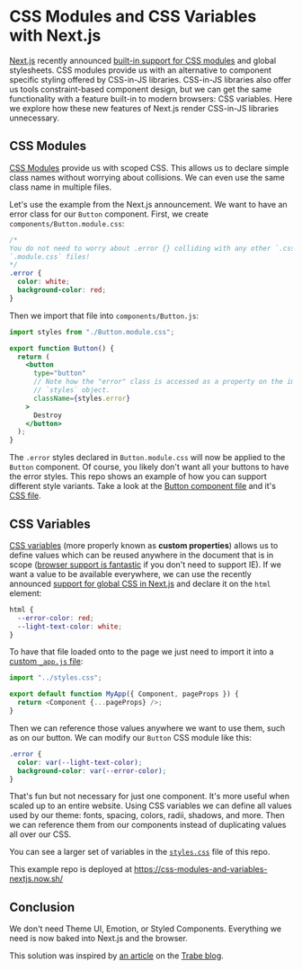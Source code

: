 # CSS Modules and CSS Variables with Next.js

[Next.js](https://nextjs.org/) recently announced [built-in support for CSS modules](https://nextjs.org/blog/next-9-2) and global stylesheets. CSS modules provide us with an alternative to component specific styling offered by CSS-in-JS libraries. CSS-in-JS libraries also offer us tools constraint-based component design, but we can get the same functionality with a feature built-in to modern browsers: CSS variables. Here we explore how these new features of Next.js render CSS-in-JS libraries unnecessary.

## CSS Modules

[CSS Modules](https://github.com/css-modules/css-modules) provide us with scoped CSS. This allows us to declare simple class names without worrying about collisions. We can even use the same class name in multiple files.

Let's use the example from the Next.js announcement. We want to have an error class for our `Button` component. First, we create `components/Button.module.css`:

```css
/*
You do not need to worry about .error {} colliding with any other `.css` or
`.module.css` files!
*/
.error {
  color: white;
  background-color: red;
}
```

Then we import that file into `components/Button.js`:

```jsx
import styles from "./Button.module.css";

export function Button() {
  return (
    <button
      type="button"
      // Note how the "error" class is accessed as a property on the imported
      // `styles` object.
      className={styles.error}
    >
      Destroy
    </button>
  );
}
```

The `.error` styles declared in `Button.module.css` will now be applied to the `Button` component. Of course, you likely don't want all your buttons to have the error styles. This repo shows an example of how you can support different style variants. Take a look at the [Button component file](components/Button.js) and it's [CSS file](components/Button.module.css).

## CSS Variables

[CSS variables](https://developer.mozilla.org/en-US/docs/Web/CSS/Using_CSS_custom_properties) (more properly known as **custom properties**) allows us to define values which can be reused anywhere in the document that is in scope ([browser support is fantastic](https://caniuse.com/#feat=css-variables) if you don't need to support IE). If we want a value to be available everywhere, we can use the recently announced [support for global CSS in Next.js](https://nextjs.org/blog/next-9-2#built-in-css-support-for-global-stylesheets) and declare it on the `html` element:

```css
html {
  --error-color: red;
  --light-text-color: white;
}
```

To have that file loaded onto to the page we just need to import it into a [custom `_app.js` file](https://nextjs.org/docs/advanced-features/custom-app):

```js
import "../styles.css";

export default function MyApp({ Component, pageProps }) {
  return <Component {...pageProps} />;
}
```

Then we can reference those values anywhere we want to use them, such as on our button. We can modify our `Button` CSS module like this:

```css
.error {
  color: var(--light-text-color);
  background-color: var(--error-color);
}
```

That's fun but not necessary for just one component. It's more useful when scaled up to an entire website. Using CSS variables we can define all values used by our theme: fonts, spacing, colors, radii, shadows, and more. Then we can reference them from our components instead of duplicating values all over our CSS.

You can see a larger set of variables in the [`styles.css`](src/styles.css) file of this repo.

This example repo is deployed at https://css-modules-and-variables-nextjs.now.sh/

## Conclusion

We don't need Theme UI, Emotion, or Styled Components. Everything we need is now baked into Next.js and the browser.

This solution was inspired by [an article](https://medium.com/trabe/a-simple-react-theme-component-using-css-variables-e20434ae97c) on the [Trabe blog](https://medium.com/trabe).

